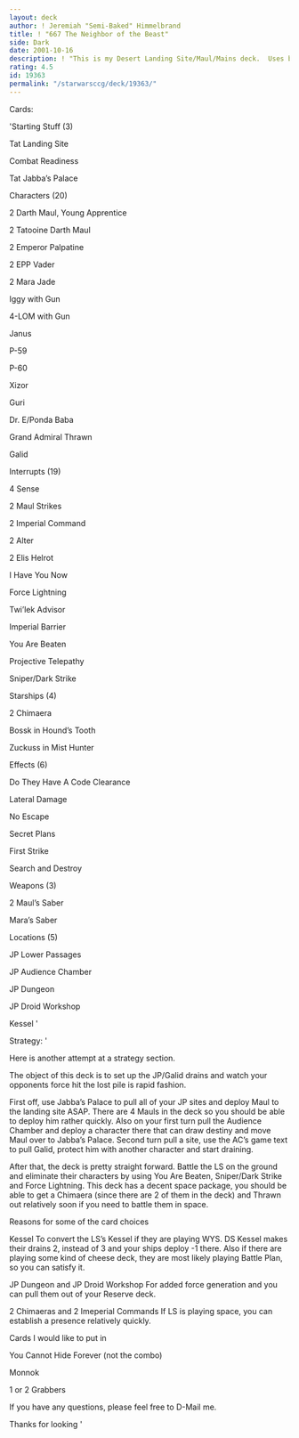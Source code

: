 ```yaml
---
layout: deck
author: ! Jeremiah "Semi-Baked" Himmelbrand
title: ! "667 The Neighbor of the Beast"
side: Dark
date: 2001-10-16
description: ! "This is my Desert Landing Site/Maul/Mains deck.  Uses big characters and Sense/Alter to dominate the LS.  Hope you like it."
rating: 4.5
id: 19363
permalink: "/starwarsccg/deck/19363/"
---
```

Cards: 

'Starting Stuff (3)

Tat Landing Site

Combat Readiness

Tat Jabba’s Palace


Characters (20)

2 Darth Maul, Young Apprentice

2 Tatooine Darth Maul

2 Emperor Palpatine

2 EPP Vader

2 Mara Jade

Iggy with Gun

4-LOM with Gun

Janus

P-59

P-60

Xizor

Guri

Dr. E/Ponda Baba

Grand Admiral Thrawn

Galid


Interrupts (19)

4 Sense

2 Maul Strikes

2 Imperial Command

2 Alter

2 Elis Helrot

I Have You Now

Force Lightning

Twi’lek Advisor

Imperial Barrier

You Are Beaten

Projective Telepathy

Sniper/Dark Strike


Starships (4)

2 Chimaera

Bossk in Hound’s Tooth

Zuckuss in Mist Hunter


Effects (6)

Do They Have A Code Clearance

Lateral Damage

No Escape

Secret Plans

First Strike

Search and Destroy


Weapons (3)

2 Maul’s Saber

Mara’s Saber


Locations (5)

JP Lower Passages

JP Audience Chamber

JP Dungeon

JP Droid Workshop

Kessel '

Strategy: '

Here is another attempt at a strategy section.


The object of this deck is to set up the JP/Galid drains and watch your opponents force hit the lost pile is rapid fashion.


First off, use Jabba’s Palace to pull all of your JP sites and deploy Maul to the landing site ASAP.  There are 4 Mauls in the deck so you should be able to deploy him rather quickly.  Also on your first turn pull the Audience Chamber and deploy a character there that can draw destiny and move Maul over to Jabba’s Palace.  Second turn pull a site, use the AC’s game text to pull Galid, protect him with another character and start draining.


After that, the deck is pretty straight forward. Battle the LS on the ground and eliminate their characters by using You Are Beaten, Sniper/Dark Strike and Force Lightning.  This deck has a decent space package, you should be able to get a Chimaera (since there are 2 of them in the deck) and Thrawn out relatively soon if you need to battle them in space.



Reasons for some of the card choices


Kessel  To convert the LS’s Kessel if they are playing WYS.  DS Kessel makes their drains 2, instead of 3 and your ships deploy -1 there.  Also if there are playing some kind of cheese deck, they are most likely playing Battle Plan, so you can satisfy it.


JP Dungeon and JP Droid Workshop  For added force generation and you can pull them out of your Reserve deck.


2 Chimaeras and 2 Imeperial Commands  If LS is playing space, you can establish a presence relatively quickly.



Cards I would like to put in


You Cannot Hide Forever (not the combo)

Monnok

1 or 2 Grabbers


If you have any questions, please feel free to D-Mail me.


Thanks for looking '
